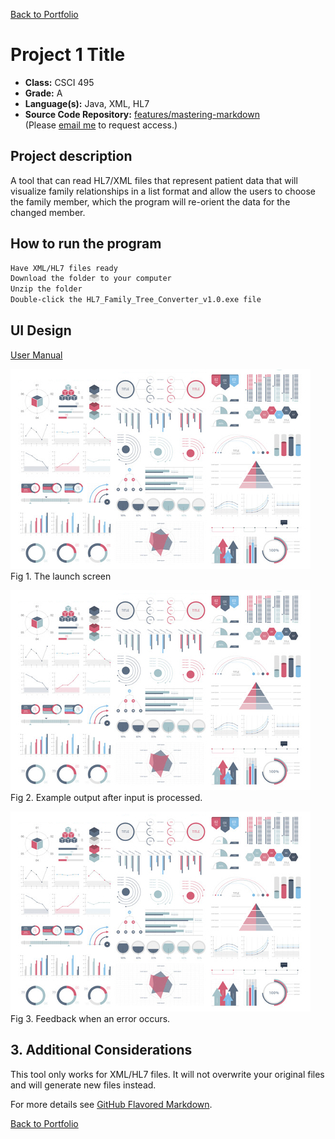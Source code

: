 [Back to Portfolio](./)

Project 1 Title
===============

-   **Class:** CSCI 495
-   **Grade:** A
-   **Language(s):** Java, XML, HL7
-   **Source Code Repository:** [features/mastering-markdown](https://guides.github.com/features/mastering-markdown/)  
    (Please [email me](mailto:example@csustudent.net?subject=GitHub%20Access) to request access.)

## Project description

A tool that can read HL7/XML files that represent patient data that will visualize family relationships in a list format and allow the users to choose the family member, which the program will re-orient the data for the changed member.

## How to run the program

```bash
Have XML/HL7 files ready
Download the folder to your computer
Unzip the folder
Double-click the HL7_Family_Tree_Converter_v1.0.exe file
```

## UI Design

[User Manual](pdf/HL7FamilyTreeConverterUserGuide.pdf)

![screenshot](images/dummy_thumbnail.jpg)  
Fig 1. The launch screen

![screenshot](images/dummy_thumbnail.jpg)  
Fig 2. Example output after input is processed.

![screenshot](images/dummy_thumbnail.jpg)  
Fig 3. Feedback when an error occurs.

## 3. Additional Considerations

This tool only works for XML/HL7 files. It will not overwrite your original files and will generate new files instead.

For more details see [GitHub Flavored Markdown](https://guides.github.com/features/mastering-markdown/).

[Back to Portfolio](./)
